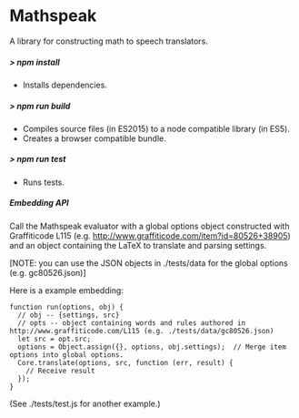 # Mathspeak

A library for constructing math to speech translators.

##### > npm install

* Installs dependencies.

##### > npm run build

* Compiles source files (in ES2015) to a node compatible library (in ES5).
* Creates a browser compatible bundle.

##### > npm run test

* Runs tests.

##### Embedding API

Call the Mathspeak evaluator with a global options object constructed with Graffiticode L115 (e.g.  http://www.graffiticode.com/item?id=80526+38905) and an object containing the LaTeX to translate and parsing settings.

[NOTE: you can use the JSON objects in ./tests/data for the global options (e.g. gc80526.json)]


Here is a example embedding:

    function run(options, obj) {
      // obj -- {settings, src}
      // opts -- object containing words and rules authored in http://www.graffiticode.com/L115 (e.g. ./tests/data/gc80526.json)
      let src = opt.src;
      options = Object.assign({}, options, obj.settings);  // Merge item options into global options.
      Core.translate(options, src, function (err, result) {
        // Receive result
      });
    }

(See ./tests/test.js for another example.)
